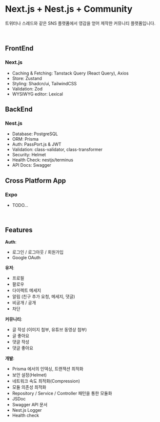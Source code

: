 # Next.js + Nest.js + Community

트위터나 스레드와 같은 SNS 플랫폼에서 영감을 얻어 제작한 커뮤니티 플랫폼입니다.  

<br>

## FrontEnd
### Next.js  
- Caching & Fetching: Tanstack Query (React Query), Axios
- Store: Zustand
- Styling: Shadcn/ui, TailwindCSS
- Validation: Zod
- WYSIWYG editor: Lexical


## BackEnd
### Nest.js  
- Database: PostgreSQL
- ORM: Prisma
- Auth: PassPort.js & JWT
- Validation: class-validator, class-transformer
- Security: Helmet
- Health Check: nestjs/terminus
- API Docs: Swagger

## Cross Platform App

### Expo
- TODO...

<br>

## Features

**Auth**:  
  - 로그인 / 로그아웃 / 회원가입
  - Google OAuth

**유저**:  
  - 프로필
  - 팔로우
  - 다이렉트 메세지
  - 알림 (친구 추가 요청, 메세지, 댓글)
  - 비공개 / 공개
  - 차단

**커뮤니티**:  
  - 글 작성 (이미지 첨부, 유튜브 동영상 첨부)
  - 글 좋아요
  - 댓글 작성
  - 댓글 좋아요

**개발**:
  - Prisma 에서의 인덱싱, 트랜잭션 최적화
  - 보안 설정(Helmet)
  - 네트워크 속도 최적화(Compression)
  - 모듈 의존성 최적화
  - Repository / Service / Controller 패턴을 통한 모듈화
  - JSDoc
  - Swagger API 문서
  - Nest.js Logger
  - Health check

<br>
